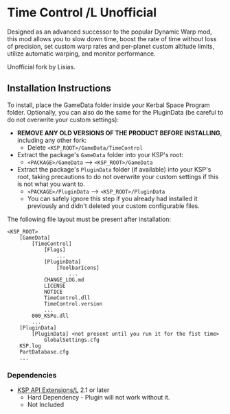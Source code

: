 # Time Control /L Unofficial

Designed as an advanced successor to the popular Dynamic Warp mod, this mod allows you to slow down time, boost the rate of time without loss of precision, set custom warp rates and per﻿-planet custom altitude limits, utilize automatic warping, and monitor performance.

Unofficial fork by Lisias.


## Installation Instructions

To install, place the GameData folder inside your Kerbal Space Program folder. Optionally, you can also do the same for the PluginData (be careful to do not overwrite your custom settings):

* **REMOVE ANY OLD VERSIONS OF THE PRODUCT BEFORE INSTALLING**, including any other fork:
	+ Delete `<KSP_ROOT>/GameData/TimeControl`
* Extract the package's `GameData` folder into your KSP's root:
	+ `<PACKAGE>/GameData` --> `<KSP_ROOT>/GameData`
* Extract the package's `PluginData` folder (if available) into your KSP's root, taking precautions to do not overwrite your custom settings if this is not what you want to.
	+ `<PACKAGE>/PluginData` --> `<KSP_ROOT>/PluginData`
	+ You can safely ignore this step if you already had installed it previously and didn't deleted your custom configurable files.

The following file layout must be present after installation:

```
<KSP_ROOT>
	[GameData]
		[TimeControl]
			[Flags]
				...
			[PluginData]
				[ToolbarIcons]
					...
			CHANGE_LOG.md
			LICENSE
			NOTICE
			TimeControl.dll
			TimeControl.version
			...
		000_KSPe.dll
		...
	[PluginData]
		[PluginData] <not present until you run it for the fist time>
			GlobalSettings.cfg 
	KSP.log
	PartDatabase.cfg
	...
```


### Dependencies

* [KSP API Extensions/L](https://github.com/net-lisias-ksp/KSPAPIExtensions) 2.1 or later
	+ Hard Dependency - Plugin will not work without it.
	+ Not Included

